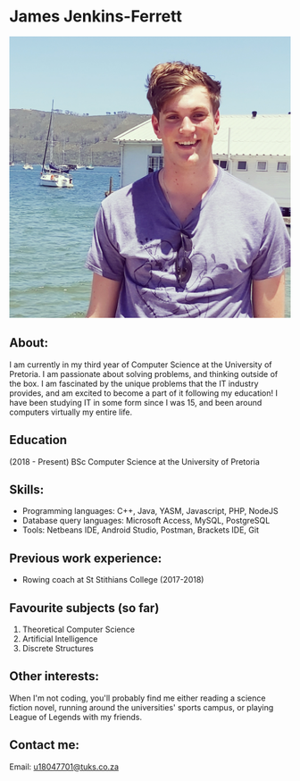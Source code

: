 # James Jenkins-Ferrett
![Image](James.jpg)

## About:
I am currently in my third year of Computer Science at the University of Pretoria. I am passionate about solving problems, and thinking outside of the box. I am fascinated by the unique problems that the IT industry provides, and am excited to become a part of it following my education! I have been studying IT in some form since I was 15, and been around computers virtually my entire life.

## Education
(2018 - Present) BSc Computer Science at the University of Pretoria

## Skills:
- Programming languages:
C++, Java, YASM, Javascript, PHP, NodeJS
- Database query languages:
Microsoft Access, MySQL, PostgreSQL
- Tools:
Netbeans IDE, Android Studio, Postman, Brackets IDE, Git

## Previous work experience:
- Rowing coach at St Stithians College (2017-2018)

## Favourite subjects (so far)
1. Theoretical Computer Science
2. Artificial Intelligence
3. Discrete Structures

## Other interests:
When I'm not coding, you'll probably find me either reading a science fiction novel, running around the universities' sports campus, or playing League of Legends with my friends.

## Contact me:
Email: u18047701@tuks.co.za
